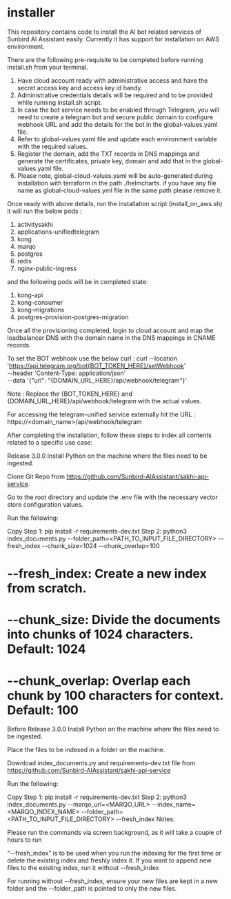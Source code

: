 # installer
This repository contains code to install the AI bot related services of Sunbird AI Assistant easily. Currently it has support for installation on AWS environment.

There are the following pre-requisite to be completed before running install.sh from your terminal.
1. Have cloud account ready with administrative access and have the secret access key and access key id handy.
2. Administrative credentials details will be required and to be provided while running install.sh script.
3. In case the bot service needs to be enabled through Telegram, you will need to create a telegram bot and secure public domain to configure webhook URL and add the details for the bot in the global-values.yaml file.
4. Refer to global-values.yaml file and update each environment variable with the required values.
5. Register the domain, add the TXT records in DNS mappings and generate the certificates, private key, domain and add that in the global-values.yaml file. 
6. Please note, global-cloud-values.yaml will be auto-generated during installation with terraform in the path ./helmcharts. if you have any file name as global-cloud-values.yml file in the same path please remove it.

Once ready with above details,  run the installation script (install_on_aws.sh) it will run the below pods :
1. activitysakhi
2. applications-unifiedtelegram
3. kong
4. marqo
5. postgres
6. redis
7. nginx-public-ingress

and the following pods will be in completed state:
1. kong-api
2. kong-consumer
3. kong-migrations
4. postgres-provision-postgres-migration

Once all the provisioning completed, login to cloud account and map the loadbalancer DNS with the domain name in the DNS mappings in CNAME records.

To set the BOT webhook use the below curl :
curl --location 'https://api.telegram.org/bot{BOT_TOKEN_HERE}/setWebhook' \
--header 'Content-Type: application/json' \
--data '{"url": "{DOMAIN_URL_HERE}/api/webhook/telegram"}' 

Note :  Replace the {BOT_TOKEN_HERE} and {DOMAIN_URL_HERE}/api/webhook/telegram with the actual values.

For accessing the telegram-unified service externally hit the URL : https://<domain_name>/api/webhook/telegram

After completing the installation, follow these steps to index all contents related to a specific use case:

Release 3.0.0
Install Python on the machine where the files need to be ingested.

Clone Git Repo from https://github.com/Sunbird-AIAssistant/sakhi-api-service.

Go to the root directory and update the .env file with the necessary vector store configuration values. 

Run the following: 

Copy
Step 1: pip install -r requirements-dev.txt 
Step 2: python3 index_documents.py --folder_path=<PATH_TO_INPUT_FILE_DIRECTORY> --fresh_index --chunk_size=1024 --chunk_overlap=100

# --fresh_index: Create a new index from scratch.
# --chunk_size: Divide the documents into chunks of 1024 characters. Default: 1024
# --chunk_overlap: Overlap each chunk by 100 characters for context. Default: 100
Before Release 3.0.0
Install Python on the machine where the files need to be ingested.

Place the files to be indexed in a folder on the machine.

Download index_documents.py and requirements-dev.txt file from https://github.com/Sunbird-AIAssistant/sakhi-api-service

Run the following: 

Copy
Step 1: pip install -r requirements-dev.txt 
Step 2: python3 index_documents.py --marqo_url=<MARQO_URL> --index_name=<MARQO_INDEX_NAME> --folder_path=<PATH_TO_INPUT_FILE_DIRECTORY> --fresh_index
Notes:

Please run the commands via screen background, as it will take a couple of hours to run

“--fresh_index” is to be used when you run the indexing for the first time or delete the existing index and freshly index it. If you want to append new files to the existing index, run it without --fresh_index

For running without --fresh_index, ensure your new files are kept in a new folder and the --folder_path is pointed to only the new files.